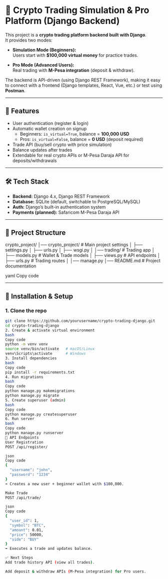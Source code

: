 # 🚀 Crypto Trading Simulation & Pro Platform (Django Backend)

This project is a **crypto trading platform backend built with Django**.  
It provides two modes:  

- **Simulation Mode (Beginners):**  
  Users start with **$100,000 virtual money** for practice trades.  

- **Pro Mode (Advanced Users):**  
  Real trading with **M-Pesa integration** (deposit & withdraw).  

The backend is API-driven (using Django REST Framework), making it easy to connect with a frontend (Django templates, React, Vue, etc.) or test using **Postman**.

---

## 📌 Features
- User authentication (register & login)  
- Automatic wallet creation on signup  
  - Beginners: `is_virtual=True`, balance = **100,000 USD**  
  - Pros: `is_virtual=False`, balance = **0 USD** (deposit required)  
- Trade API (buy/sell crypto with price simulation)  
- Balance updates after trades  
- Extendable for real crypto APIs or M-Pesa Daraja API for deposits/withdrawals  

---

## 🛠️ Tech Stack
- **Backend:** Django 4.x, Django REST Framework  
- **Database:** SQLite (default, switchable to PostgreSQL/MySQL)  
- **Auth:** Django’s built-in authentication system  
- **Payments (planned):** Safaricom M-Pesa Daraja API  

---

## 📂 Project Structure
crypto_project/
│── crypto_project/ # Main project settings
│ ├── settings.py
│ ├── urls.py
│ ├── wsgi.py
│
│── trading/ # Trading app
│ ├── models.py # Wallet & Trade models
│ ├── views.py # API endpoints
│ ├── urls.py # Trading routes
│
│── manage.py
│── README.md # Project documentation

yaml
Copy code

---

## 🚀 Installation & Setup

### 1. Clone the repo
```bash
git clone https://github.com/yourusername/crypto-trading-django.git
cd crypto-trading-django
2. Create & activate virtual environment
bash
Copy code
python -m venv venv
source venv/bin/activate   # macOS/Linux
venv\Scripts\activate      # Windows
3. Install dependencies
bash
Copy code
pip install -r requirements.txt
4. Run migrations
bash
Copy code
python manage.py makemigrations
python manage.py migrate
5. Create superuser (admin)
bash
Copy code
python manage.py createsuperuser
6. Run server
bash
Copy code
python manage.py runserver
🔌 API Endpoints
User Registration
POST /api/register/

json
Copy code
{
  "username": "john",
  "password": "1234"
}
➡️ Creates a new user + beginner wallet with $100,000.

Make Trade
POST /api/trade/

json
Copy code
{
  "user_id": 1,
  "symbol": "BTC",
  "amount": 0.01,
  "price": 50000,
  "side": "BUY"
}
➡️ Executes a trade and updates balance.

✅ Next Steps
Add trade history API (view all trades).

Add deposit & withdraw APIs (M-Pesa integration) for Pro users.



